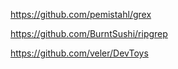 https://github.com/pemistahl/grex

https://github.com/BurntSushi/ripgrep

https://github.com/veler/DevToys

